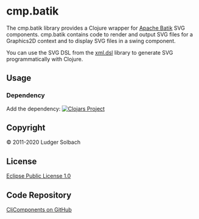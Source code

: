 cmp.batik
=========
The cmp.batik library provides a Clojure wrapper for [Apache Batik](https://xmlgraphics.apache.org/batik/) SVG components.
cmp.batik contains code to render and output SVG files for a Graphics2D context and to display SVG files in a swing component.

You can use the SVG DSL from the [xml.dsl](https://github.com/soulspace-org/xml.dsl) library to generate SVG programmatically with Clojure.

Usage
-----
### Dependency
Add the dependency:
[![Clojars Project](https://img.shields.io/clojars/v/org.soulspace.clj/cmp.batik.svg)](https://clojars.org/org.soulspace.clj/cmp.batik)

Copyright
---------
© 2011-2020 Ludger Solbach

License
-------
[Eclipse Public License 1.0](http://www.eclipse.org/legal/epl-v10.html)

Code Repository
---------------
[CljComponents on GitHub](https://github.com/soulspace-org/cmp.batik)
